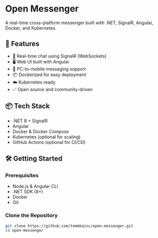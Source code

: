 # Open Messenger

A real-time cross-platform messenger built with .NET, SignalR, Angular, Docker, and Kubernetes.

## 🚀 Features

- 💬 Real-time chat using SignalR (WebSockets)
- 🖥️ Web UI built with Angular
- 📱 PC-to-mobile messaging support
- 📦 Dockerized for easy deployment
- ☁️ Kubernetes ready
- ✅ Open source and community-driven

## 📦 Tech Stack

- .NET 8 + SignalR
- Angular
- Docker & Docker Compose
- Kubernetes (optional for scaling)
- GitHub Actions (optional for CI/CD)

## 🛠️ Getting Started

### Prerequisites

- Node.js & Angular CLI
- .NET SDK (8+)
- Docker
- Git

### Clone the Repository

```bash
git clone https://github.com/temmkainc/open-messenger.git
cd open-messenger

```
